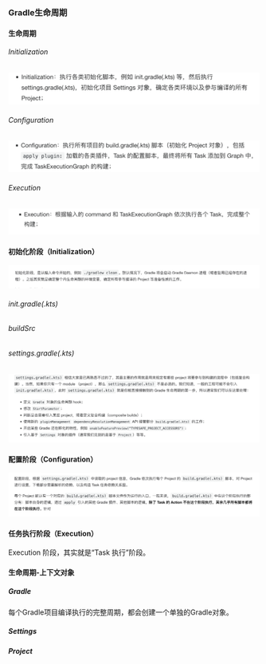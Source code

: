 ### Gradle生命周期

#### 生命周期

###### Initialization

![image-20230120101821915](https://raw.githubusercontent.com/dashingqi/DQPicBeg/main/202301201018248.png)

###### Configuration

![image-20230120101945223](https://raw.githubusercontent.com/dashingqi/DQPicBeg/main/202301201019593.png)

###### Execution

![image-20230120102012927](https://raw.githubusercontent.com/dashingqi/DQPicBeg/main/202301201020602.png)

#### 初始化阶段（Initialization）

<img src="https://raw.githubusercontent.com/dashingqi/DQPicBeg/main/202301201027164.png" alt="image-20230120102655697" style="zoom:200%;" />

###### init.gradle(.kts)

###### buildSrc

###### settings.gradle(.kts)

![image-20230120103822406](https://raw.githubusercontent.com/dashingqi/DQPicBeg/main/202301201038791.png)

#### 配置阶段（Configuration）

![image-20230120104332889](https://raw.githubusercontent.com/dashingqi/DQPicBeg/main/202301201043595.png)

#### 任务执行阶段（Execution）

Execution 阶段，其实就是“Task 执行”阶段。

#### 生命周期-上下文对象

##### Gradle

每个Gradle项目编译执行的完整周期，都会创建一个单独的Gradle对象。

##### Settings

##### Project

